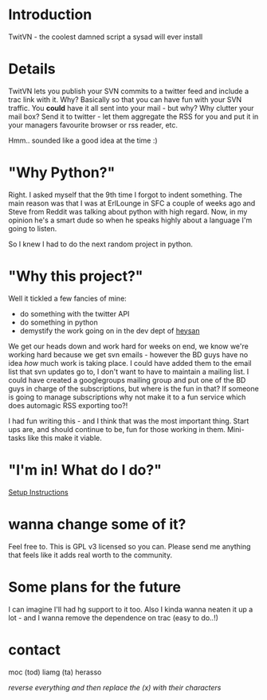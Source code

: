 # Introduction #

TwitVN - the coolest damned script a sysad will ever install

# Details #

TwitVN lets you publish your SVN commits to a twitter feed and include a trac link with it. Why? Basically so that you can have fun with your SVN traffic. You **could** have it all sent into your mail - but why? Why clutter your mail box? Send it to twitter - let them aggregate the RSS for you and put it in your managers favourite browser or rss reader, etc.

Hmm.. sounded like a good idea at the time :)

# "Why Python?" #

Right. I asked myself that the 9th time I forgot to indent something. The main reason was that I was at ErlLounge in SFC a couple of weeks ago and Steve from Reddit was talking about python with high regard. Now, in my opinion he's a smart dude so when he speaks highly about a language I'm going to listen.

So I knew I had to do the next random project in python.

# "Why this project?" #

Well it tickled a few fancies of mine:
  * do something with the twitter API
  * do something in python
  * demystify the work going on in the dev dept of [heysan](http://www.heysan.com)

We get our heads down and work hard for weeks on end, we know we're working hard because we get svn emails - however the BD guys have no idea _how_ much work is taking place. I could have added them to the email list that svn updates go to, I don't want to have to maintain a mailing list. I could have created a googlegroups mailing group and put one of the BD guys in charge of the subscriptions, but where is the fun in that? If someone is going to manage subscriptions why not make it to a fun service which does automagic RSS exporting too?!

I had fun writing this - and I think that was the most important thing. Start ups are, and should continue to be, fun for those working in them. Mini-tasks like this make it viable.

# "I'm in! What do I do?" #

[Setup Instructions](http://code.google.com/p/twitvn/wiki/TwitVNOAuthSetup)

# wanna change some of it? #

Feel free to. This is GPL v3 licensed so you can. Please send me anything that feels like it adds real worth to the community.

# Some plans for the future #

I can imagine I'll had hg support to it too. Also I kinda wanna neaten it up a lot - and I wanna remove the dependence on trac (easy to do..!)

# contact #

moc (tod) liamg (ta) herasso

_reverse everything and then replace the (x) with their characters_